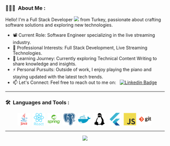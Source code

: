 ### 👨🏼‍💻 &nbsp;About Me :

Hello! I'm a Full Stack Developer <img src="https://media.giphy.com/media/WUlplcMpOCEmTGBtBW/giphy.gif" width="30"> from Turkey, passionate about crafting software solutions and exploring new technologies.

- 📽️ Current Role: Software Engineer specializing in the live streaming industry.
- 🔭 Professional Interests: Full Stack Development, Live Streaming Technologies.
- 🌱 Learning Journey: Currently exploring Technical Content Writing to share knowledge and insights.
- ⚡ Personal Pursuits: Outside of work, I enjoy playing the piano and staying updated with the latest tech trends.
- 📫 Let's Connect: Feel free to reach out to me on: &nbsp; [![Linkedin Badge](https://img.shields.io/badge/-mustafaboleken-blue?style=flat&logo=Linkedin&logoColor=white)](https://www.linkedin.com/in/mustafa-boleken)

---

### 🛠 &nbsp;Languages and Tools :

<p align="center">
<img src="https://github.com/devicons/devicon/blob/master/icons/java/java-original-wordmark.svg" title="Java" alt="Java" width="40" height="40"/>&nbsp;
<img src="https://github.com/devicons/devicon/blob/master/icons/react/react-original-wordmark.svg" title="React" alt="React" width="40" height="40"/>&nbsp;
<img src="https://github.com/devicons/devicon/blob/master/icons/spring/spring-original-wordmark.svg" title="Spring" alt="Spring" width="40" height="40"/>&nbsp;
<img src="https://github.com/devicons/devicon/blob/master/icons/postgresql/postgresql-plain.svg" title="PostgreSQL" alt="PostgreSQL" width="40" height="40"/>&nbsp;
<img src="https://github.com/devicons/devicon/blob/master/icons/docker/docker-plain.svg" title="Docker" alt="Docker" width="40" height="40"/>&nbsp;
<img src="https://github.com/devicons/devicon/blob/master/icons/linux/linux-plain.svg" title="GNU/Linux" alt="GNU/Linux" width="40" height="40"/>&nbsp;
<img src="https://github.com/devicons/devicon/blob/master/icons/flutter/flutter-original.svg" title="Flutter" alt="Flutter" width="40" height="40"/>&nbsp;
<img src="https://github.com/devicons/devicon/blob/master/icons/javascript/javascript-original.svg" title="JavaScript" alt="JavaScript" width="40" height="40"/>&nbsp;
<img src="https://github.com/devicons/devicon/blob/master/icons/git/git-original-wordmark.svg" title="Git" **alt="Git" width="40" height="40"/>&nbsp;
</p>

---

<p align="center">
  <img src="https://github-readme-stats.vercel.app/api?username=mustafaboleken&show_icons=true&theme=github_dark" >
</p>
